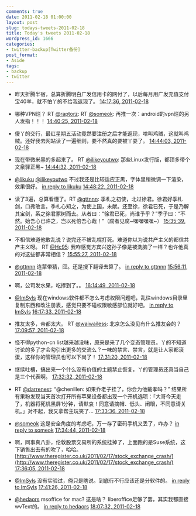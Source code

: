 ```yaml
---
comments: true
date: 2011-02-18 01:00:00
layout: post
slug: todays-tweets-2011-02-18
title: Today's tweets 2011-02-18
wordpress_id: 1666
categories:
- twitter-backup[Twitter备份]
post_format:
- Aside
tags:
- backup
- twitter
---
```





  * 昨天折腾半宿，总算折腾明白广发信用卡的网付了，以后每月用广发充值支付宝40羊，就不怕丫的不给我返现了。 [14:17:36, 2011-02-18](http://twitter.com/gfrog/statuses/38482242481168384)





  * 哪种VPN烂？ RT [@raptorz](http://twitter.com/raptorz): RT [@someok](http://twitter.com/someok): 再推一次：android的vpn烂的另人发指！！！ [14:40:25, 2011-02-18](http://twitter.com/gfrog/statuses/38487986744209408)





  * 傻丫的交行，最红星期五活动竟然要注册之后才能返现，啥叫鸡贼，这就叫鸡贼。还好我去网站读了一遍细则，要不然真的要被丫耍了。 [14:44:03, 2011-02-18](http://twitter.com/gfrog/statuses/38488899315695616)





  * 现在带微米黑的多起来了。 RT [@ilikeyoutwo](http://twitter.com/ilikeyoutwo): 那些Linux发行版，都顶多带个文泉驿正黑~ [14:44:32, 2011-02-18](http://twitter.com/gfrog/statuses/38489019771928576)





  * [@likuku](http://twitter.com/likuku) [@ilikeyoutwo](http://twitter.com/ilikeyoutwo) 不过我还是比较适应正黑，字体里稍微调一下渲染，效果很好。 [in reply to likuku](http://twitter.com/likuku/statuses/38489602704539648) [14:48:22, 2011-02-18](http://twitter.com/gfrog/statuses/38489987418820608)





  * 读了3遍，总算看懂了。RT [@gttnnn](http://twitter.com/gttnnn): 季札之初使，北过徐君。徐君好季札剑，口弗敢言。季札心知之，为使上国，未献。还至徐，徐君已死，于是乃解其宝剑，系之徐君冢树而去。从者曰：“徐君已死，尚谁予乎？”季子曰：“不然。始吾心已许之，岂以死倍吾心哉！”（腐者见腐~嘿嘿嘿嘿~） [15:35:39, 2011-02-18](http://twitter.com/gfrog/statuses/38501883974909953)





  * 不相信难道他敢乱说？说完还不被乱棍打死。难道你以为说共产主义的都信共产主义呀。 RT [@Hc95](http://twitter.com/Hc95): 我咋感觉方宾兴这孙子像是被洗脑了一样？也许他真的对这些都非常相信？ [15:55:27, 2011-02-18](http://twitter.com/gfrog/statuses/38506866749349889)





  * [@gttnnn](http://twitter.com/gttnnn) 连蒙带猜，囧。还是搜下翻译去算了。 [in reply to gttnnn](http://twitter.com/gttnnn/statuses/38502928071409664) [15:56:11, 2011-02-18](http://twitter.com/gfrog/statuses/38507053941137409)





  * 啊，公司发水果，吃撑到了。。 [16:14:49, 2011-02-18](http://twitter.com/gfrog/statuses/38511743374204928)





  * [@ImSyls](http://twitter.com/ImSyls) 现在windows软件都不怎么考虑权限问题吧，乱往windows目录里复制东西和改注册表，感觉只要不碰权限敏感部位就好吧。 [in reply to ImSyls](http://twitter.com/ImSyls/statuses/38508938701979648) [16:17:33, 2011-02-18](http://twitter.com/gfrog/statuses/38512431789506561)





  * 推友太多，帝都太大。 RT [@waiwailess](http://twitter.com/waiwailess): 北京怎么没见有什么推友会的？ [17:09:57, 2011-02-18](http://twitter.com/gfrog/statuses/38525618685612032)





  * 怪不得python-cn list越来越没味，原来是来了几个变态管理员。丫的不知道讨论的多了才会勾引出更多的交流么？一味的禁言、禁言，就是让人家都滚蛋，这样你的管理员也可以下岗了！ [17:31:20, 2011-02-18](http://twitter.com/gfrog/statuses/38530998048137216)





  * 继续吐槽，搞出来一个什么没有价值的主题禁止恢复，丫的管理员还真当自己是三个代表啊。 [17:32:32, 2011-02-18](http://twitter.com/gfrog/statuses/38531301254369280)





  * RT [@darrenest](http://twitter.com/darrenest): “@chenillen: 如果乔老子挂了，你会为他戴孝吗？” 结果所有果粉发现当天首次打开所有苹果设备都出现一个开机选项：「大哥今天走了，机器将死机黑屏1分钟，请默哀！同意请摘帽、低头、闭眼，不同意请关机。」对不起，我又拿帮主玩笑了… [17:33:36, 2011-02-18](http://twitter.com/gfrog/statuses/38531569039847424)





  * [@someok](http://twitter.com/someok) 这是安全角度的考虑吧，万一存了密码手机又丢了，咋办？ [in reply to someok](http://twitter.com/someok/statuses/38523659328950272) [17:34:44, 2011-02-18](http://twitter.com/gfrog/statuses/38531855737167872)





  * 啊，同事真八卦，伦敦股票交易所的系统挂掉了，上面跑的是Suse系统，这下销售出去有的吹了，哈哈。 [http://www.theregister.co.uk/2011/02/17/stock_exchange_crash/](http://www.theregister.co.uk/2011/02/17/stock_exchange_crash/) [17:36:05, 2011-02-18](http://twitter.com/gfrog/statuses/38532192531386368)





  * [@ImSyls](http://twitter.com/ImSyls) 没有实验过，俺只是瞎说。到底行不行应该还是分软件的。 [in reply to ImSyls](http://twitter.com/ImSyls/statuses/38515669800726528) [17:41:26, 2011-02-18](http://twitter.com/gfrog/statuses/38533541025427456)





  * [@hedaors](http://twitter.com/hedaors) msoffice for mac? 这是啥？ liberoffice足够了罢，其实我都直接wvText的。 [in reply to hedaors](http://twitter.com/hedaors/statuses/38535794151014400) [18:07:32, 2011-02-18](http://twitter.com/gfrog/statuses/38540107774435328)




